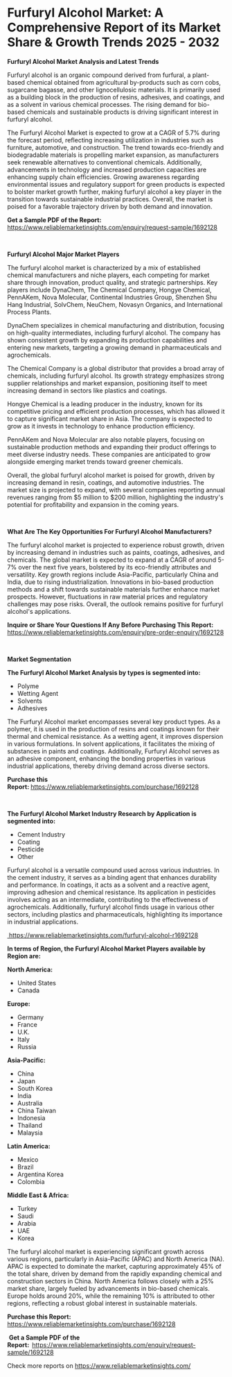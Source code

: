 <p><h1>Furfuryl Alcohol Market: A Comprehensive Report of its Market Share & Growth Trends 2025 - 2032</h1></p><p><strong>Furfuryl Alcohol Market Analysis and Latest Trends</strong></p>
<p><p>Furfuryl alcohol is an organic compound derived from furfural, a plant-based chemical obtained from agricultural by-products such as corn cobs, sugarcane bagasse, and other lignocellulosic materials. It is primarily used as a building block in the production of resins, adhesives, and coatings, and as a solvent in various chemical processes. The rising demand for bio-based chemicals and sustainable products is driving significant interest in furfuryl alcohol.</p><p>The Furfuryl Alcohol Market is expected to grow at a CAGR of 5.7% during the forecast period, reflecting increasing utilization in industries such as furniture, automotive, and construction. The trend towards eco-friendly and biodegradable materials is propelling market expansion, as manufacturers seek renewable alternatives to conventional chemicals. Additionally, advancements in technology and increased production capacities are enhancing supply chain efficiencies. Growing awareness regarding environmental issues and regulatory support for green products is expected to bolster market growth further, making furfuryl alcohol a key player in the transition towards sustainable industrial practices. Overall, the market is poised for a favorable trajectory driven by both demand and innovation.</p></p>
<p><strong>Get a Sample PDF of the Report:&nbsp;</strong> <a href="https://www.reliablemarketinsights.com/enquiry/request-sample/1692128?utm_campaign=2669&utm_medium=2&utm_source=Github&utm_content=ia&utm_term=31032025&utm_id=furfuryl-alcohol">https://www.reliablemarketinsights.com/enquiry/request-sample/1692128</a></p>
<p>&nbsp;</p>
<p><strong>Furfuryl Alcohol Major Market Players</strong></p>
<p><p>The furfuryl alcohol market is characterized by a mix of established chemical manufacturers and niche players, each competing for market share through innovation, product quality, and strategic partnerships. Key players include DynaChem, The Chemical Company, Hongye Chemical, PennAKem, Nova Molecular, Continental Industries Group, Shenzhen Shu Hang Industrial, SolvChem, NeuChem, Novasyn Organics, and International Process Plants.</p><p>DynaChem specializes in chemical manufacturing and distribution, focusing on high-quality intermediates, including furfuryl alcohol. The company has shown consistent growth by expanding its production capabilities and entering new markets, targeting a growing demand in pharmaceuticals and agrochemicals.</p><p>The Chemical Company is a global distributor that provides a broad array of chemicals, including furfuryl alcohol. Its growth strategy emphasizes strong supplier relationships and market expansion, positioning itself to meet increasing demand in sectors like plastics and coatings.</p><p>Hongye Chemical is a leading producer in the industry, known for its competitive pricing and efficient production processes, which has allowed it to capture significant market share in Asia. The company is expected to grow as it invests in technology to enhance production efficiency.</p><p>PennAKem and Nova Molecular are also notable players, focusing on sustainable production methods and expanding their product offerings to meet diverse industry needs. These companies are anticipated to grow alongside emerging market trends toward greener chemicals.</p><p>Overall, the global furfuryl alcohol market is poised for growth, driven by increasing demand in resin, coatings, and automotive industries. The market size is projected to expand, with several companies reporting annual revenues ranging from $5 million to $200 million, highlighting the industry's potential for profitability and expansion in the coming years.</p></p>
<p>&nbsp;</p>
<p><strong>What Are The Key Opportunities For Furfuryl Alcohol Manufacturers?</strong></p>
<p><p>The furfuryl alcohol market is projected to experience robust growth, driven by increasing demand in industries such as paints, coatings, adhesives, and chemicals. The global market is expected to expand at a CAGR of around 5-7% over the next five years, bolstered by its eco-friendly attributes and versatility. Key growth regions include Asia-Pacific, particularly China and India, due to rising industrialization. Innovations in bio-based production methods and a shift towards sustainable materials further enhance market prospects. However, fluctuations in raw material prices and regulatory challenges may pose risks. Overall, the outlook remains positive for furfuryl alcohol's applications.</p></p>
<p><strong>Inquire or Share Your Questions If Any Before Purchasing This Report:</strong> <a href="https://www.reliablemarketinsights.com/enquiry/pre-order-enquiry/1692128?utm_campaign=2669&utm_medium=2&utm_source=Github&utm_content=ia&utm_term=31032025&utm_id=furfuryl-alcohol">https://www.reliablemarketinsights.com/enquiry/pre-order-enquiry/1692128</a></p>
<p>&nbsp;</p>
<p><strong>Market Segmentation</strong></p>
<p><strong>The Furfuryl Alcohol Market Analysis by types is segmented into:</strong></p>
<p><ul><li>Polyme</li><li>Wetting Agent</li><li>Solvents</li><li>Adhesives</li></ul></p>
<p><p>The Furfuryl Alcohol market encompasses several key product types. As a polymer, it is used in the production of resins and coatings known for their thermal and chemical resistance. As a wetting agent, it improves dispersion in various formulations. In solvent applications, it facilitates the mixing of substances in paints and coatings. Additionally, Furfuryl Alcohol serves as an adhesive component, enhancing the bonding properties in various industrial applications, thereby driving demand across diverse sectors.</p></p>
<p><strong>Purchase this Report:&nbsp;</strong><a href="https://www.reliablemarketinsights.com/purchase/1692128?utm_campaign=2669&utm_medium=2&utm_source=Github&utm_content=ia&utm_term=31032025&utm_id=furfuryl-alcohol">https://www.reliablemarketinsights.com/purchase/1692128</a></p>
<p>&nbsp;</p>
<p><strong>The Furfuryl Alcohol Market Industry Research by Application is segmented into:</strong></p>
<p><ul><li>Cement Industry</li><li>Coating</li><li>Pesticide</li><li>Other</li></ul></p>
<p><p>Furfuryl alcohol is a versatile compound used across various industries. In the cement industry, it serves as a binding agent that enhances durability and performance. In coatings, it acts as a solvent and a reactive agent, improving adhesion and chemical resistance. Its application in pesticides involves acting as an intermediate, contributing to the effectiveness of agrochemicals. Additionally, furfuryl alcohol finds usage in various other sectors, including plastics and pharmaceuticals, highlighting its importance in industrial applications.</p></p>
<p><a href="https://www.reliablemarketinsights.com/furfuryl-alcohol-r1692128?utm_campaign=2669&utm_medium=2&utm_source=Github&utm_content=ia&utm_term=31032025&utm_id=furfuryl-alcohol">&nbsp;https://www.reliablemarketinsights.com/furfuryl-alcohol-r1692128</a></p>
<p><strong>In terms of Region, the Furfuryl Alcohol Market Players available by Region are:</strong></p>
<p>
    <p> <strong> North America: </strong>
        <ul>
            <li>United States</li>
            <li>Canada</li>
        </ul>
        </p> 
    <p> <strong> Europe: </strong>
        <ul>
            <li>Germany</li>
            <li>France</li>
            <li>U.K.</li>
            <li>Italy</li>
            <li>Russia</li>
        </ul>
        </p> 
    <p> <strong> Asia-Pacific: </strong>
        <ul>
            <li>China</li>
            <li>Japan</li>
            <li>South Korea</li>
            <li>India</li>
            <li>Australia</li>
            <li>China Taiwan</li>
            <li>Indonesia</li>
            <li>Thailand</li>
            <li>Malaysia</li>
        </ul>
        </p> 
    <p> <strong> Latin America: </strong>
        <ul>
            <li>Mexico</li>
            <li>Brazil</li>
            <li>Argentina Korea</li>
            <li>Colombia</li>
        </ul>
        </p> 
    <p> <strong> Middle East & Africa: </strong>
        <ul>
            <li>Turkey</li>
            <li>Saudi</li>
            <li>Arabia</li>
            <li>UAE</li>
            <li>Korea</li>
        </ul>
    </p>
    </p>
<p><p>The furfuryl alcohol market is experiencing significant growth across various regions, particularly in Asia-Pacific (APAC) and North America (NA). APAC is expected to dominate the market, capturing approximately 45% of the total share, driven by demand from the rapidly expanding chemical and construction sectors in China. North America follows closely with a 25% market share, largely fueled by advancements in bio-based chemicals. Europe holds around 20%, while the remaining 10% is attributed to other regions, reflecting a robust global interest in sustainable materials.</p></p>
<p><strong>Purchase this Report: </strong><a href="https://www.reliablemarketinsights.com/purchase/1692128?utm_campaign=2669&utm_medium=2&utm_source=Github&utm_content=ia&utm_term=31032025&utm_id=furfuryl-alcohol">https://www.reliablemarketinsights.com/purchase/1692128</a></p>
<p>&nbsp;<strong>Get a Sample PDF of the Report:&nbsp;&nbsp;</strong><a href="https://www.reliablemarketinsights.com/enquiry/request-sample/1692128?utm_campaign=2669&utm_medium=2&utm_source=Github&utm_content=ia&utm_term=31032025&utm_id=furfuryl-alcohol">https://www.reliablemarketinsights.com/enquiry/request-sample/1692128</a></p>
<p><strong></strong></p>
<p>Check more reports on <a href="https://www.reliablemarketinsights.com/?utm_campaign=2669&utm_medium=2&utm_source=Github&utm_content=ia&utm_term=31032025&utm_id=furfuryl-alcohol">https://www.reliablemarketinsights.com/</a></p>
